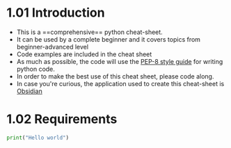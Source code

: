 # 1.01  Introduction
- This is a ==comprehensive== python cheat-sheet. 
- It can be used by a complete beginner and it covers topics from beginner-advanced level 
- Code examples are included in the cheat sheet 
- As much as possible, the code will use the [PEP-8 style guide](https://peps.python.org/pep-0008/)  for writing python code. 
- In order to make the best use of this cheat sheet, please code along. 
- In case you're curious, the application used to create this cheat-sheet is [Obsidian](https://obsidian.md/) 

# 1.02 Requirements

```python
print("Hello world")
```
